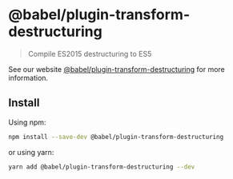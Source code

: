 # @babel/plugin-transform-destructuring

> Compile ES2015 destructuring to ES5

See our website [@babel/plugin-transform-destructuring](https://babeljs.io/docs/en/next/babel-plugin-transform-destructuring.html) for more information.

## Install

Using npm:

```bash
npm install --save-dev @babel/plugin-transform-destructuring
```

or using yarn:

```bash
yarn add @babel/plugin-transform-destructuring --dev
```

